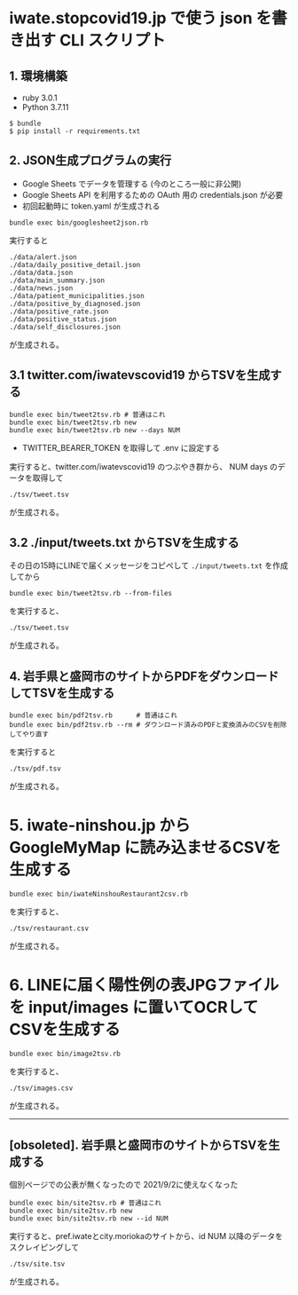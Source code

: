 # iwate.stopcovid19.jp で使う json を書き出す CLI スクリプト

## 1. 環境構築

- ruby 3.0.1
- Python 3.7.11

```
$ bundle
$ pip install -r requirements.txt
```

## 2. JSON生成プログラムの実行

- Google Sheets でデータを管理する (今のところ一般に非公開)
- Google Sheets API を利用するための OAuth 用の credentials.json が必要
- 初回起動時に token.yaml が生成される

```
bundle exec bin/googlesheet2json.rb
```

実行すると

```
./data/alert.json
./data/daily_positive_detail.json
./data/data.json
./data/main_summary.json
./data/news.json
./data/patient_municipalities.json
./data/positive_by_diagnosed.json
./data/positive_rate.json
./data/positive_status.json
./data/self_disclosures.json
```

が生成される。

## 3.1 twitter.com/iwatevscovid19 からTSVを生成する

```
bundle exec bin/tweet2tsv.rb # 普通はこれ
bundle exec bin/tweet2tsv.rb new
bundle exec bin/tweet2tsv.rb new --days NUM
```

- TWITTER_BEARER_TOKEN を取得して .env に設定する

実行すると、twitter.com/iwatevscovid19 のつぶやき群から、 NUM days のデータを取得して

```
./tsv/tweet.tsv
```

が生成される。


## 3.2 ./input/tweets.txt からTSVを生成する

その日の15時にLINEで届くメッセージをコピペして `./input/tweets.txt` を作成してから

```
bundle exec bin/tweet2tsv.rb --from-files
```

を実行すると、

```
./tsv/tweet.tsv
```

が生成される。

## 4. 岩手県と盛岡市のサイトからPDFをダウンロードしてTSVを生成する

```
bundle exec bin/pdf2tsv.rb      # 普通はこれ
bundle exec bin/pdf2tsv.rb --rm # ダウンロード済みのPDFと変換済みのCSVを削除してやり直す
```

を実行すると

```
./tsv/pdf.tsv
```

が生成される。

# 5. iwate-ninshou.jp から GoogleMyMap に読み込ませるCSVを生成する

```
bundle exec bin/iwateNinshouRestaurant2csv.rb
```

を実行すると、

```
./tsv/restaurant.csv
```

が生成される。

# 6. LINEに届く陽性例の表JPGファイルを input/images に置いてOCRしてCSVを生成する

```
bundle exec bin/image2tsv.rb
```

を実行すると、

```
./tsv/images.csv
```

が生成される。


------------------------------------------------------------

## [obsoleted]. 岩手県と盛岡市のサイトからTSVを生成する

個別ページでの公表が無くなったので 2021/9/2に使えなくなった

```
bundle exec bin/site2tsv.rb # 普通はこれ
bundle exec bin/site2tsv.rb new
bundle exec bin/site2tsv.rb new --id NUM
```

実行すると、pref.iwateとcity.moriokaのサイトから、id NUM 以降のデータをスクレイピングして

```
./tsv/site.tsv
```

が生成される。

